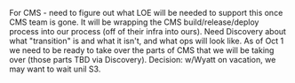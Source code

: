 For CMS - need to figure out what LOE will be needed to support this once CMS team is gone. It will be wrapping the CMS build/release/deploy process into our process (off of their infra into ours). Need Discovery about what "transition" is and what it isn't, and what ops will look like. As of Oct 1 we need to be ready to take over the parts of CMS that we will be taking over (those parts TBD via Discovery). Decision: w/Wyatt on vacation, we may want to wait unil S3.

